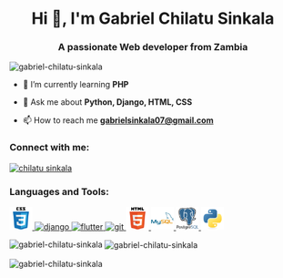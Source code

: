<h1 align="center">Hi 👋, I'm Gabriel Chilatu Sinkala</h1>
<h3 align="center">A passionate Web developer from Zambia</h3>

<p align="left"> <img src="https://komarev.com/ghpvc/?username=gabriel-chilatu-sinkala&label=Profile%20views&color=0e75b6&style=flat" alt="gabriel-chilatu-sinkala" /> </p>

- 🌱 I’m currently learning **PHP**

- 💬 Ask me about **Python, Django, HTML, CSS**

- 📫 How to reach me **gabrielsinkala07@gmail.com**

<h3 align="left">Connect with me:</h3>
<p align="left">
<a href="https://linkedin.com/in/chilatu sinkala" target="blank"><img align="center" src="https://raw.githubusercontent.com/rahuldkjain/github-profile-readme-generator/master/src/images/icons/Social/linked-in-alt.svg" alt="chilatu sinkala" height="30" width="40" /></a>
</p>

<h3 align="left">Languages and Tools:</h3>
<p align="left"> <a href="https://www.w3schools.com/css/" target="_blank" rel="noreferrer"> <img src="https://raw.githubusercontent.com/devicons/devicon/master/icons/css3/css3-original-wordmark.svg" alt="css3" width="40" height="40"/> </a> <a href="https://www.djangoproject.com/" target="_blank" rel="noreferrer"> <img src="https://cdn.worldvectorlogo.com/logos/django.svg" alt="django" width="40" height="40"/> </a> <a href="https://flutter.dev" target="_blank" rel="noreferrer"> <img src="https://www.vectorlogo.zone/logos/flutterio/flutterio-icon.svg" alt="flutter" width="40" height="40"/> </a> <a href="https://git-scm.com/" target="_blank" rel="noreferrer"> <img src="https://www.vectorlogo.zone/logos/git-scm/git-scm-icon.svg" alt="git" width="40" height="40"/> </a> <a href="https://www.w3.org/html/" target="_blank" rel="noreferrer"> <img src="https://raw.githubusercontent.com/devicons/devicon/master/icons/html5/html5-original-wordmark.svg" alt="html5" width="40" height="40"/> </a> <a href="https://www.mysql.com/" target="_blank" rel="noreferrer"> <img src="https://raw.githubusercontent.com/devicons/devicon/master/icons/mysql/mysql-original-wordmark.svg" alt="mysql" width="40" height="40"/> </a> <a href="https://www.postgresql.org" target="_blank" rel="noreferrer"> <img src="https://raw.githubusercontent.com/devicons/devicon/master/icons/postgresql/postgresql-original-wordmark.svg" alt="postgresql" width="40" height="40"/> </a> <a href="https://www.python.org" target="_blank" rel="noreferrer"> <img src="https://raw.githubusercontent.com/devicons/devicon/master/icons/python/python-original.svg" alt="python" width="40" height="40"/> </a> </p>

<p><img align="left" src="https://github-readme-stats.vercel.app/api/top-langs?username=gabriel-chilatu-sinkala&show_icons=true&locale=en&layout=compact" alt="gabriel-chilatu-sinkala" /></p>

<p>&nbsp;<img align="center" src="https://github-readme-stats.vercel.app/api?username=gabriel-chilatu-sinkala&show_icons=true&locale=en" alt="gabriel-chilatu-sinkala" /></p>

<p><img align="center" src="https://github-readme-streak-stats.herokuapp.com/?user=gabriel-chilatu-sinkala&" alt="gabriel-chilatu-sinkala" /></p>
